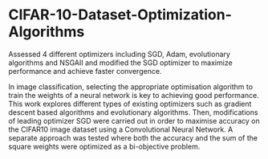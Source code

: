 # CIFAR-10-Dataset-Optimization-Algorithms
Assessed 4 different optimizers including SGD, Adam, evolutionary algorithms and NSGAII and modified the SGD optimizer to maximize performance and achieve faster convergence. 

In image classification, selecting the appropriate optimisation algorithm to train the weights of a neural network is key to achieving good performance. This work explores different types of existing optimizers such as gradient descent based algorithms and evolutionary algorithms. Then, modifications of leading optimizer SGD were carried out in order to maximise accuracy on the CIFAR10 image dataset using a Convolutional Neural Network. A separate approach was tested where both the accuracy and the sum of the square weights were optimized as a bi-objective problem.
